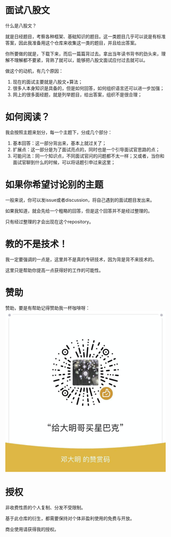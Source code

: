 # 面试八股文

什么是八股文？

就是日经题目，考察各种框架、基础知识的题目。这一类题目几乎可以说是有标准答案，因此我准备用这个仓库来收集这一类的题目，并且给出答案。

你所要做的就是，下载下来，而后一篇篇背过去。拿出当年读书背书的劲头来，理解不理解都不要紧，背熟了就可以，能够把八股文面试应付过去就可以。

做这个的动机，有几个原因：
1. 现在的面试主要就是八股文+算法；
2. 很多人本身知识是具备的，但是如何回答，如何组织语言还可以进一步加强；
3. 网上的很多面经题，就是列举题目，给出答案，组织不是很合理；

# 如何阅读？

我会按照主题来划分，每一个主题下，分成几个部分：
1. 基本回答：这一部分背出来，基本上就过关了；
2. 扩展点：这一部分是为了面试亮点的，同时也是一个引导面试官思路的点；
3. 可能问法：同一个知识点，不同面试官问的问题都不太一样；又或者，当你和面试官聊到什么的时候，可以将话题引申过来这里；

# 如果你希望讨论别的主题

一般来说，你可以发issue或者discussion，将自己遇到的面试题目发出来。

如果我知道，就会先给一个粗略的回答，但是这个回答并不是经过整理的。

只有经过整理的才会出现在这个repository。

# 教的不是技术！

我一定要强调的一点是，这里并不是真的专研技术，因为背是背不来技术的。

这里只是帮助你提高一点获得好的工作的可能性。

# 赞助

赞助，要是有帮助记得赞助我一杯咖啡呀：
![good_job.png](img/good_job.png)

# 授权

非收费性质的个人复制、分发不受限制。

基于此仓库的衍生，都需要保持对个体非盈利使用的免费与开放。

商业使用请获得我的授权。

